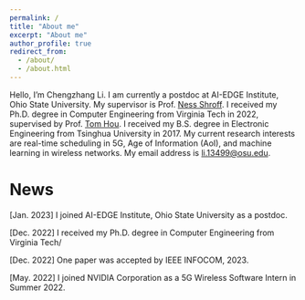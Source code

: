 ```yaml
---
permalink: /
title: "About me"
excerpt: "About me"
author_profile: true
redirect_from: 
  - /about/
  - /about.html
---
```


Hello, I’m Chengzhang Li. I am currently a postdoc at AI-EDGE Institute, Ohio State University. My supervisor is Prof. [Ness Shroff](http://newslab.ece.ohio-state.edu/home). I received my Ph.D. degree in Computer Engineering from Virginia Tech in 2022, supervised by Prof. [Tom Hou](https://www.cnsr.ictas.vt.edu/THou.html). I received my B.S. degree in Electronic Engineering from Tsinghua University in 2017. My current research interests are real-time scheduling in 5G, Age of Information (AoI), and machine learning in wireless networks. My email address is li.13499@osu.edu.

News
======
\[Jan. 2023\] I joined AI-EDGE Institute, Ohio State University as a postdoc.

\[Dec. 2022\] I received my Ph.D. degree in Computer Engineering from Virginia Tech/

\[Dec. 2022\] One paper was accepted by IEEE INFOCOM, 2023.

\[May. 2022\] I joined NVIDIA Corporation as a 5G Wireless Software Intern in Summer 2022.




